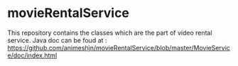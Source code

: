 # movieRentalService
This repository contains the classes which are the part of video rental service. 
Java doc can be foud at :
https://github.com/animeshjn/movieRentalService/blob/master/MovieService/doc/index.html

